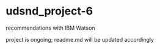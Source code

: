 # udsnd_project-6
recommendations with IBM Watson

project is ongoing; readme.md will be updated accordingly
